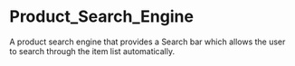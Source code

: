 # Product_Search_Engine
 A product search engine that provides a Search bar which allows the user to search through the item list automatically.
